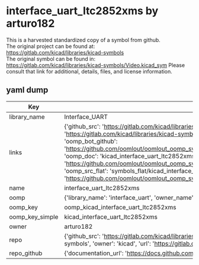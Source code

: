 # interface_uart_ltc2852xms by arturo182  
This is a harvested standardized copy of a symbol from github.  
The original project can be found at:  
https://gitlab.com/kicad/libraries/kicad-symbols  
The original symbol can be found in:
https://gitlab.com/kicad/libraries/kicad-symbols/Video.kicad_sym
Please consult that link for additional, details, files, and license information.  
## yaml dump  
| Key | Value |  
| --- | --- |  
| library_name | Interface_UART |  
| links | {'github_src': 'https://gitlab.com/kicad/libraries/kicad-symbols/Video.kicad_sym', 'github_src_repo': 'https://gitlab.com/kicad/libraries/kicad-symbols', 'oomp_bot': 'kicad_interface_uart_ltc2852xms/working', 'oomp_bot_github': 'https://github.com/oomlout/oomlout_oomp_symbol_bot/tree/main/kicad_interface_uart_ltc2852xms/working', 'oomp_doc': 'kicad_interface_uart_ltc2852xms/working', 'oomp_doc_github': 'https://github.com/oomlout/oomlout_oomp_symbol_doc/tree/main/kicad_interface_uart_ltc2852xms/working', 'oomp_src_flat': 'symbols_flat/kicad_interface_uart_ltc2852xms/working', 'oomp_src_flat_github': 'https://github.com/oomlout/oomlout_oomp_symbol_src/tree/main/kicad_interface_uart_ltc2852xms/working'} |  
| name | interface_uart_ltc2852xms |  
| oomp | {'library_name': 'interface_uart', 'owner_name': 'kicad', 'symbol_name': 'interface_uart_ltc2852xms'} |  
| oomp_key | oomp_kicad_interface_uart_ltc2852xms |  
| oomp_key_simple | kicad_interface_uart_ltc2852xms |  
| owner | arturo182 |  
| repo | {'github_src': 'https://gitlab.com/kicad/libraries/kicad-symbols/Video.kicad_sym', 'name': 'libraries/kicad-symbols', 'owner': 'kicad', 'url': 'https://gitlab.com/kicad/libraries/kicad-symbols'} |  
| repo_github | {'documentation_url': 'https://docs.github.com/rest/repos/repos#get-a-repository', 'message': 'Not Found'} |  

